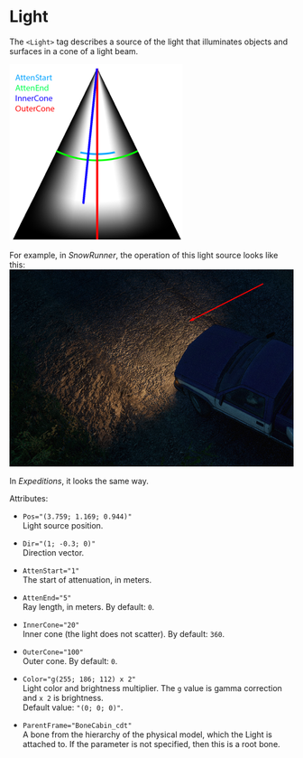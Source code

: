 # Light

The `<Light>` tag describes a source of the light that illuminates objects and surfaces in a cone of a light beam.

![](./media/light_beam.png)

For example, in *SnowRunner*, the operation of this light source looks like this:  
![](./media/light_beam_in_snowrunner.png)

In *Expeditions*, it looks the same way.

Attributes:

-   `Pos="(3.759; 1.169; 0.944)"`  
    Light source position.

-   `Dir="(1; -0.3; 0)"`  
    Direction vector.

-   `AttenStart="1"`  
    The start of attenuation, in meters.

-   `AttenEnd="5"`  
    Ray length, in meters. By default: `0`.

-   `InnerCone="20"`  
    Inner cone (the light does not scatter). By default: `360`.

-   `OuterCone="100"`  
    Outer cone. By default: `0`.

-   `Color="g(255; 186; 112) x 2"`  
    Light color and brightness multiplier. The `g` value is gamma correction and `x 2` is brightness.  
    Default value: `"(0; 0; 0)"`.  

-   `ParentFrame="BoneCabin_cdt"`  
    A bone from the hierarchy of the physical model, which the Light is attached to. If the parameter is not specified, then this is a root bone.
